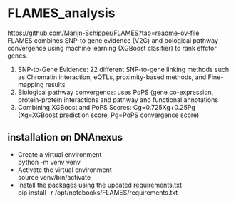 # FLAMES_analysis 
https://github.com/Marijn-Schipper/FLAMES?tab=readme-ov-file <br>
FLAMES combines SNP-to gene evidence (V2G) and bological pathway convergence using machine learning (XGBoost clasifier) to rank effctor genes. <br>
1. SNP-to-Gene Evidence: 22 different SNP-to-gene linking methods such as Chromatin interaction, eQTLs, proximity-based methods, and Fine-mapping results <br>
2. Biological pathway convergence: uses PoPS (gene co-expression, protein-protein interactions and pathway and functional annotations <br>
3. Combining XGBoost and PoPS Scores: Cg=0.725Xg+0.25Pg (Xg=XGBoost prediction score, Pg=PoPS convergence score) <br>   
## installation on DNAnexus
- Create a virtual environment <br>
python -m venv venv <br>
- Activate the virtual environment <br>
source venv/bin/activate <br>
- Install the packages using the updated requirements.txt <br>
pip install -r /opt/notebooks/FLAMES/requirements.txt <br>

